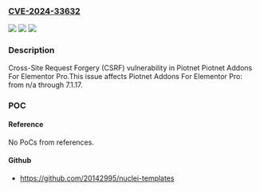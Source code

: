 ### [CVE-2024-33632](https://cve.mitre.org/cgi-bin/cvename.cgi?name=CVE-2024-33632)
![](https://img.shields.io/static/v1?label=Product&message=Piotnet%20Addons%20For%20Elementor%20Pro&color=blue)
![](https://img.shields.io/static/v1?label=Version&message=n%2Fa%3C%3D%207.1.17%20&color=brighgreen)
![](https://img.shields.io/static/v1?label=Vulnerability&message=CWE-352%20Cross-Site%20Request%20Forgery%20(CSRF)&color=brighgreen)

### Description

Cross-Site Request Forgery (CSRF) vulnerability in Piotnet Piotnet Addons For Elementor Pro.This issue affects Piotnet Addons For Elementor Pro: from n/a through 7.1.17.

### POC

#### Reference
No PoCs from references.

#### Github
- https://github.com/20142995/nuclei-templates

